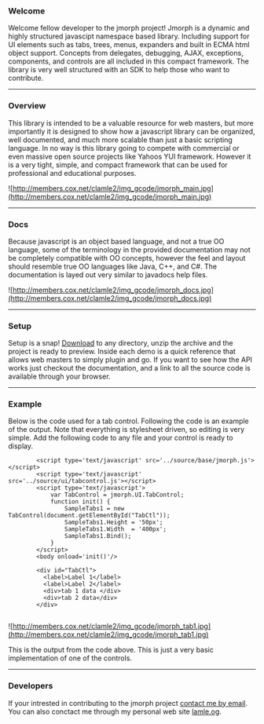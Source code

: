 ### Welcome ###
Welcome fellow developer to the jmorph project!
Jmorph is a dynamic and highly structured javascipt namespace based library. Including support for UI elements such as tabs, trees, menus, expanders and built in ECMA html object support. Concepts from delegates, debugging, AJAX, exceptions, components, and controls are all included in this compact framework.  The library is very well structured with an SDK to help those who want to contribute.



---

### Overview ###
This library is intended to be a valuable resource for web masters, but more importantly it is designed to show how a javascript library can be organized, well documented, and much more scalable than just a basic scripting language.  In no way is this library going to compete with commercial or even massive open source projects like Yahoos YUI framework.  However it is a very tight, simple, and compact framework that can be used for professional and educational purposes.

![http://members.cox.net/clamle2/img_gcode/jmorph_main.jpg](http://members.cox.net/clamle2/img_gcode/jmorph_main.jpg)




---

### Docs ###
Because javascript is an object based language, and not a true OO language, some of the terminology in the provided documentation may not be completely compatible with OO concepts, however the feel and layout should resemble true OO languages like Java, C++, and C#.  The documentation is layed out very similar to javadocs help files.

![http://members.cox.net/clamle2/img_gcode/jmorph_docs.jpg](http://members.cox.net/clamle2/img_gcode/jmorph_docs.jpg)


---

### Setup ###
Setup is a snap!  [Download](http://code.google.com/p/jmorph/downloads/list) to any directory, unzip the archive and the project is ready to preview.  Inside each demo is a quick reference that allows web masters to simply plugin and go.  If you want to see how the API works just checkout the documentation, and a link to all the source code is available through your browser.


---

### Example ###
Below is the code used for a tab control.  Following the code is an example of the output.
Note that everything is stylesheet driven, so editing is very simple. Add the following code to any file and your control is ready to display.
```
        <script type='text/javascript' src='../source/base/jmorph.js'></script>
        <script type='text/javascript' src='../source/ui/tabcontrol.js'></script>
        <script type='text/javascript'>
            var TabControl = jmorph.UI.TabControl;
            function init() {	
                SampleTabs1 = new TabControl(document.getElementById("TabCtl"));
                SampleTabs1.Height = '50px';
                SampleTabs1.Width  = '400px';
                SampleTabs1.Bind();
            }
        </script>
        <body onload='init()'/>

        <div id="TabCtl">
          <label>Label 1</label>
          <label>Label 2</label>
          <div>tab 1 data </div>
          <div>tab 2 data</div>	
        </div>
    

```
![http://members.cox.net/clamle2/img_gcode/jmorph_tab1.jpg](http://members.cox.net/clamle2/img_gcode/jmorph_tab1.jpg)

This is the output from the code above.  This is just a very basic implementation of one of the controls.



---

### Developers ###
If your intrested in contributing to the jmorph project
[contact me by email](mailto:cory@lamle.org).  You can also conctact me through my personal web site  [lamle.og](http://www.lamle.org).